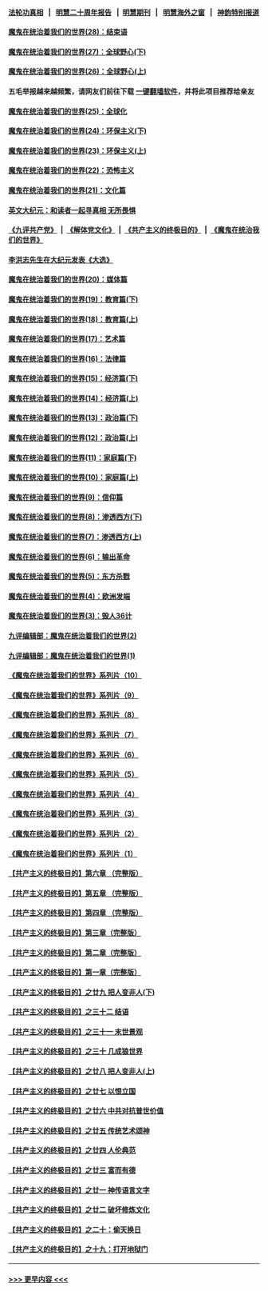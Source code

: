 #### [法轮功真相](https://github.com/gfw-breaker/truth/blob/master/README.md?t=0) &nbsp;&nbsp;|&nbsp;&nbsp; [明慧二十周年报告](https://github.com/gfw-breaker/mh-reports/blob/master/README.md?t=0) &nbsp;&nbsp;|&nbsp;&nbsp;[明慧期刊](https://github.com/gfw-breaker/mh-qikan) &nbsp;&nbsp;|&nbsp;&nbsp; [明慧海外之窗](https://github.com/gfw-breaker/mh-news/blob/master/README.md?t=0) &nbsp;&nbsp;|&nbsp;&nbsp; [神韵特别报道](https://github.com/gfw-breaker/mh-news/blob/master/shenyun.md?t=0)
#### [魔鬼在统治着我们的世界(28)：结束语](../pages/nsc422/n10936246.md?t=06282201) 
#### [魔鬼在统治着我们的世界(27)：全球野心(下)](../pages/nsc422/n10928319.md?t=06282201) 
#### [魔鬼在统治着我们的世界(26)：全球野心(上)](../pages/nsc422/n10900318.md?t=06282201) 
#### 五毛举报越来越频繁，请网友们前往下载 [一键翻墙软件](https://github.com/gfw-breaker/ssr-accounts)，并将此项目推荐给亲友
#### [魔鬼在统治着我们的世界(25)：全球化](../pages/nsc422/n10788205.md?t=06282201) 
#### [魔鬼在统治着我们的世界(24)：环保主义(下)](../pages/nsc422/n10695307.md?t=06282201) 
#### [魔鬼在统治着我们的世界(23)：环保主义(上)](../pages/nsc422/n10688613.md?t=06282201) 
#### [魔鬼在统治着我们的世界(22)：恐怖主义](../pages/nsc422/n10614727.md?t=06282201) 
#### [魔鬼在统治着我们的世界(21)：文化篇](../pages/nsc422/n10597706.md?t=06282201) 
#### [英文大纪元：和读者一起寻真相 无所畏惧](../pages/nsc422/n12542027.md?t=06282201) 
#### [《九评共产党》](https://github.com/begood0513/9ping.md/blob/master/README.md) &nbsp;|&nbsp; [《解体党文化》](../../../../jtdwh.md/blob/master/README.md)  &nbsp;|&nbsp; [《共产主义的终极目的》](../../../../gczydzjmd.md/blob/master/README.md) &nbsp;|&nbsp; [《魔鬼在统治我们的世界》](../../../../mgztzwmdsj.md/blob/master/README.md) 
#### [李洪志先生在大纪元发表《大选》](../pages/nsc422/n12534746.md?t=06282201) 
#### [魔鬼在统治着我们的世界(20)：媒体篇](../pages/nsc422/n10586579.md?t=06282201) 
#### [魔鬼在统治着我们的世界(19)：教育篇(下)](../pages/nsc422/n10564808.md?t=06282201) 
#### [魔鬼在统治着我们的世界(18)：教育篇(上)](../pages/nsc422/n10526970.md?t=06282201) 
#### [魔鬼在统治着我们的世界(17)：艺术篇](../pages/nsc422/n10499093.md?t=06282201) 
#### [魔鬼在统治着我们的世界(16)：法律篇](../pages/nsc422/n10485969.md?t=06282201) 
#### [魔鬼在统治着我们的世界(15)：经济篇(下)](../pages/nsc422/n10469975.md?t=06282201) 
#### [魔鬼在统治着我们的世界(14)：经济篇(上)](../pages/nsc422/n10457370.md?t=06282201) 
#### [魔鬼在统治着我们的世界(13)：政治篇(下)](../pages/nsc422/n10448270.md?t=06282201) 
#### [魔鬼在统治着我们的世界(12)：政治篇(上)](../pages/nsc422/n10444576.md?t=06282201) 
#### [魔鬼在统治着我们的世界(11)：家庭篇(下)](../pages/nsc422/n10440961.md?t=06282201) 
#### [魔鬼在统治着我们的世界(10)：家庭篇(上)](../pages/nsc422/n10435448.md?t=06282201) 
#### [魔鬼在统治着我们的世界(9)：信仰篇](../pages/nsc422/n10432159.md?t=06282201) 
#### [魔鬼在统治着我们的世界(8)：渗透西方(下)](../pages/nsc422/n10429603.md?t=06282201) 
#### [魔鬼在统治着我们的世界(7)：渗透西方(上)](../pages/nsc422/n10426013.md?t=06282201) 
#### [魔鬼在统治着我们的世界(6)：输出革命](../pages/nsc422/n10421536.md?t=06282201) 
#### [魔鬼在统治着我们的世界(5)：东方杀戮](../pages/nsc422/n10417707.md?t=06282201) 
#### [魔鬼在统治着我们的世界(4)：欧洲发端](../pages/nsc422/n10414890.md?t=06282201) 
#### [魔鬼在统治着我们的世界(3)：毁人36计](../pages/nsc422/n10411583.md?t=06282201) 
#### [九评编辑部：魔鬼在统治着我们的世界(2)](../pages/nsc422/n10410036.md?t=06282201) 
#### [九评编辑部：魔鬼在统治着我们的世界(1)](../pages/nsc422/n10406825.md?t=06282201) 
#### [《魔鬼在统治着我们的世界》系列片（10）](../pages/nsc422/n12292670.md?t=06282201) 
#### [《魔鬼在统治着我们的世界》系列片（9）](../pages/nsc422/n12290859.md?t=06282201) 
#### [《魔鬼在统治着我们的世界》系列片（8）](../pages/nsc422/n12287445.md?t=06282201) 
#### [《魔鬼在统治着我们的世界》系列片（7）](../pages/nsc422/n12283425.md?t=06282201) 
#### [《魔鬼在统治着我们的世界》系列片（6）](../pages/nsc422/n12282314.md?t=06282201) 
#### [《魔鬼在统治着我们的世界》系列片（5）](../pages/nsc422/n12281419.md?t=06282201) 
#### [《魔鬼在统治着我们的世界》系列片（4）](../pages/nsc422/n12274024.md?t=06282201) 
#### [《魔鬼在统治着我们的世界》系列片（3）](../pages/nsc422/n12271322.md?t=06282201) 
#### [《魔鬼在统治着我们的世界》系列片（2）](../pages/nsc422/n12269049.md?t=06282201) 
#### [《魔鬼在统治着我们的世界》系列片（1）](../pages/nsc422/n12267575.md?t=06282201) 
#### [【共产主义的终极目的】第六章 （完整版）](../pages/nsc422/n11428913.md?t=06282201) 
#### [【共产主义的终极目的】第五章 （完整版）](../pages/nsc422/n11428912.md?t=06282201) 
#### [【共产主义的终极目的】第四章 （完整版）](../pages/nsc422/n11428907.md?t=06282201) 
#### [【共产主义的终极目的】第三章（完整版）](../pages/nsc422/n11428848.md?t=06282201) 
#### [【共产主义的终极目的】第二章（完整版）](../pages/nsc422/n11428831.md?t=06282201) 
#### [【共产主义的终极目的】第一章（完整版）](../pages/nsc422/n11417651.md?t=06282201) 
#### [【共产主义的终极目的】之廿九 把人变非人(下)](../pages/nsc422/n11344140.md?t=06282201) 
#### [【共产主义的终极目的】之三十二 结语](../pages/nsc422/n11360535.md?t=06282201) 
#### [【共产主义的终极目的】之三十一 末世景观](../pages/nsc422/n11351129.md?t=06282201) 
#### [【共产主义的终极目的】之三十 几成狼世界](../pages/nsc422/n11348280.md?t=06282201) 
#### [【共产主义的终极目的】之廿八 把人变非人(上)](../pages/nsc422/n11340492.md?t=06282201) 
#### [【共产主义的终极目的】之廿七 以恨立国](../pages/nsc422/n11336944.md?t=06282201) 
#### [【共产主义的终极目的】之廿六 中共对抗普世价值](../pages/nsc422/n11324785.md?t=06282201) 
#### [【共产主义的终极目的】之廿五 传统艺术颂神](../pages/nsc422/n11296396.md?t=06282201) 
#### [【共产主义的终极目的】之廿四 人伦典范](../pages/nsc422/n11296397.md?t=06282201) 
#### [【共产主义的终极目的】之廿三 富而有德](../pages/nsc422/n11283598.md?t=06282201) 
#### [【共产主义的终极目的】之廿一 神传语言文字](../pages/nsc422/n11263265.md?t=06282201) 
#### [【共产主义的终极目的】之廿二 破坏修炼文化](../pages/nsc422/n11245728.md?t=06282201) 
#### [【共产主义的终极目的】之二十：偷天换日](../pages/nsc422/n11238846.md?t=06282201) 
#### [【共产主义的终极目的】之十九：打开地狱门](../pages/nsc422/n11206376.md?t=06282201) 

----
#### [ >>> 更早内容 <<< ](../indexes/nsc422-earlier.md)
